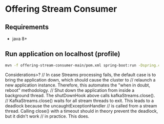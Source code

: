 # Offering Stream Consumer

## Requirements 
- java 8+

## Run application on localhost (profile)
```bash
mvn -f offering-stream-consumer-main/pom.xml spring-boot:run -Dspring.config.location=local -Dmaven.test.skip=true -Dserver.port=8081
```

Considerations>?
// In case Streams processing fails, the default case is to bring the application down, which should cause the cluster to
// relaunch a new application instance. Therefore, this automates the "when in doubt, reboot" methodology.
// Shut down the application from inside a background thread. The shutDownHook above calls kafkaStreams.close().
// KafkaStreams.close() waits for all stream threads to exit. This leads to a deadlock because the uncaughtExceptionHandler
// is called from a stream thread. Calling close() with a timeout should in theory prevent the deadlock, but it didn't work
// in practice. This does.
